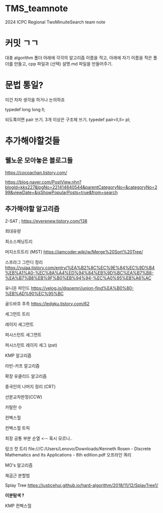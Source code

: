 # TMS_teamnote

2024 ICPC Regional TwoMinuiteSearch team note

# 커밋 ㄱㄱ

대충 algorithm 폴더 아래에 각각의 알고리즘 이름을 적고, 아래에 자기 이름을 적은 폴더를
만들고, cpp 파일과 (선택) 설명.md 파일을 만들어주기.

# 문법 통일?

이건 차차 생각을 하거나 논의하죠

typedef long long ll;

되도록이면 pair 쓰기. 3개 이상은 구조체 쓰기.
typedef pair<ll,ll> pl;

# 추가해야할것들

## 웰노운 모아놓은 블로그들
https://cocoachan.tistory.com/

https://blog.naver.com/PostView.nhn?blogId=kks227&logNo=221414840544&parentCategoryNo=&categoryNo=299&viewDate=&isShowPopularPosts=true&from=search

## 추가해야할 알고리즘
2-SAT ;
https://everenew.tistory.com/138

최대유량

최소스패닝트리

머지소트트리 (MST)
https://iamcoder.wiki/w/Merge%20Sort%20Tree/

스프라그 그런디 정리
https://yujaa.tistory.com/entry/%EA%B2%8C%EC%9E%84%EC%9D%B4%EB%A1%A0-%EC%8A%A4%ED%94%84%EB%9D%BC%EA%B7%B8-%EA%B7%B8%EB%9F%B0%EB%94%94-%EC%A0%95%EB%A6%AC

유니온 파인드
https://velog.io/@soemri/union-find%EA%B0%80-%EB%AD%90%EC%95%BC

골드바흐 추측
https://ledgku.tistory.com/62

세그먼트 트리

레이지 세그먼트

퍼시스턴트 세그먼트

퍼시스턴트 레이지 세그 (pst)

KMP 알고리즘

라빈-카프 알고리즘

확장 유클리드 알고리즘

중국인의 나머지 정리 (CRT)   

선분교차판정(CCW)

카탈란 수

컨벡스헐

컨벡스헐 트릭

최장 공통 부분 순열 <-- 혹시 모르니..

링크 컷 트리
file:///C:/Users/Lenovo/Downloads/Kenneth Rosen - Discrete Mathematics and Its Applications - 8th edition.pdf
오프라인 쿼리

MO's 알고리즘

제곱근 분할법

Splay Tree
https://justicehui.github.io/hard-algorithm/2018/11/12/SplayTree1/


**이분탐색 ?**

KMP
컨벡스헐
